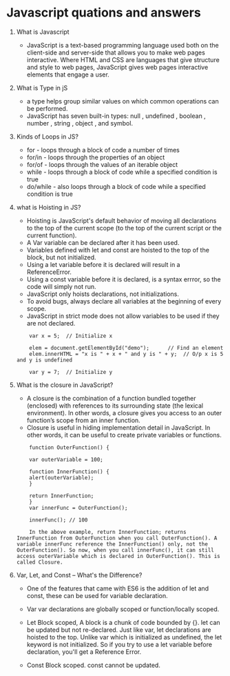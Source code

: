 # Javascript quations and answers


1. What is Javascript
    - JavaScript is a text-based programming language used both on the client-side and server-side that allows you to make web pages interactive. Where HTML and CSS are languages that give structure and style to web pages, JavaScript gives web pages interactive elements that engage a user.

2. What is Type in jS
    - a type helps group similar values on which common operations can be performed.
    - JavaScript has seven built-in types: null , undefined , boolean , number , string , object , and symbol.

3. Kinds of Loops in JS?
    - for - loops through a block of code a number of times
    - for/in - loops through the properties of an object
    - for/of - loops through the values of an iterable object
    - while - loops through a block of code while a specified condition is true
    - do/while - also loops through a block of code while a specified condition is true

4. what is Hoisting in JS?
    - Hoisting is JavaScript's default behavior of moving all declarations to the top of the current scope (to the top of the current script or the current function).
    - A Var variable can be declared after it has been used.
    - Variables defined with let and const are hoisted to the top of the block, but not initialized.
    - Using a let variable before it is declared will result in a ReferenceError.
    - Using a const variable before it is declared, is a syntax errror, so the code will simply not run.
    - JavaScript only hoists declarations, not initializations.
    - To avoid bugs, always declare all variables at the beginning of every scope.
    - JavaScript in strict mode does not allow variables to be used if they are not declared.

    ```
        var x = 5;  // Initialize x

        elem = document.getElementById("demo");      // Find an element 
        elem.innerHTML = "x is " + x + " and y is " + y;  // O/p x is 5 and y is undefined

        var y = 7;  // Initialize y

    ```

5. What is the closure in JavaScript?
    - A closure is the combination of a function bundled together (enclosed) with references to its surrounding state (the lexical environment). In other words, a closure gives you access to an outer function’s scope from an inner function.
    - Closure is useful in hiding implementation detail in JavaScript. In other words, it can be useful to create private variables or functions.

    ```
        function OuterFunction() {

        var outerVariable = 100;

        function InnerFunction() {
        alert(outerVariable);
        }

        return InnerFunction;
        }
        var innerFunc = OuterFunction();

        innerFunc(); // 100

        In the above example, return InnerFunction; returns InnerFunction from OuterFunction when you call OuterFunction(). A variable innerFunc reference the InnerFunction() only, not the OuterFunction(). So now, when you call innerFunc(), it can still access outerVariable which is declared in OuterFunction(). This is called Closure.

    ```

6. Var, Let, and Const – What's the Difference?
    - One of the features that came with ES6 is the addition of let and const, these can be used for variable declaration. 

    - Var
        var declarations are globally scoped or function/locally scoped.
        
    - Let
        Block scoped, A block is a chunk of code bounded by {}. 
        let can be updated but not re-declared.
        Just like  var, let declarations are hoisted to the top. Unlike var which is initialized as undefined, the let keyword is not initialized. So if you try to use a let variable before declaration, you'll get a Reference Error.
    
    - Const 
        Block scoped.
        const cannot be updated.


